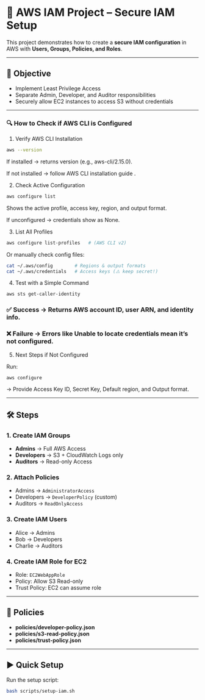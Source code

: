 # 🚀 AWS IAM Project – Secure IAM Setup

This project demonstrates how to create a **secure IAM configuration** in AWS with **Users, Groups, Policies, and Roles**.

---

## 📌 Objective
- Implement Least Privilege Access
- Separate Admin, Developer, and Auditor responsibilities
- Securely allow EC2 instances to access S3 without credentials

---

### 🔍 How to Check if AWS CLI is Configured
1. Verify AWS CLI Installation
```bash
aws --version
```

If installed → returns version (e.g., aws-cli/2.15.0).

If not installed → follow AWS CLI installation guide
.

2. Check Active Configuration
```bash
aws configure list
```

Shows the active profile, access key, region, and output format.

If unconfigured → credentials show as None.

3. List All Profiles
```bash
aws configure list-profiles   # (AWS CLI v2)
```

Or manually check config files:
```bash
cat ~/.aws/config        # Regions & output formats
cat ~/.aws/credentials   # Access keys (⚠️ keep secret!)
```

4. Test with a Simple Command
```bash
aws sts get-caller-identity
```

### ✅ Success → Returns AWS account ID, user ARN, and identity info.

### ❌ Failure → Errors like Unable to locate credentials mean it’s not configured.

5. Next Steps if Not Configured

Run:
```bash
aws configure
```

→ Provide Access Key ID, Secret Key, Default region, and Output format.

---

## 🛠️ Steps

### 1. Create IAM Groups
- **Admins** → Full AWS Access
- **Developers** → S3 + CloudWatch Logs only
- **Auditors** → Read-only Access

### 2. Attach Policies
- Admins → `AdministratorAccess`
- Developers → `DeveloperPolicy` (custom)
- Auditors → `ReadOnlyAccess`

### 3. Create IAM Users
- Alice → Admins
- Bob → Developers
- Charlie → Auditors

### 4. Create IAM Role for EC2
- Role: `EC2WebAppRole`
- Policy: Allow S3 Read-only
- Trust Policy: EC2 can assume role

---

## 📂 Policies

- **policies/developer-policy.json**
- **policies/s3-read-policy.json**
- **policies/trust-policy.json**

---

## ▶️ Quick Setup

Run the setup script:

```bash
bash scripts/setup-iam.sh
```
